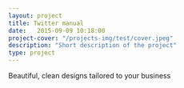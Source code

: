 ```yaml
---
layout: project
title: Twitter manual
date:   2015-09-09 10:18:00
project-cover: "/projects-img/test/cover.jpeg"
description: "Short description of the project"
type: project
---
```


Beautiful, clean designs tailored to your business